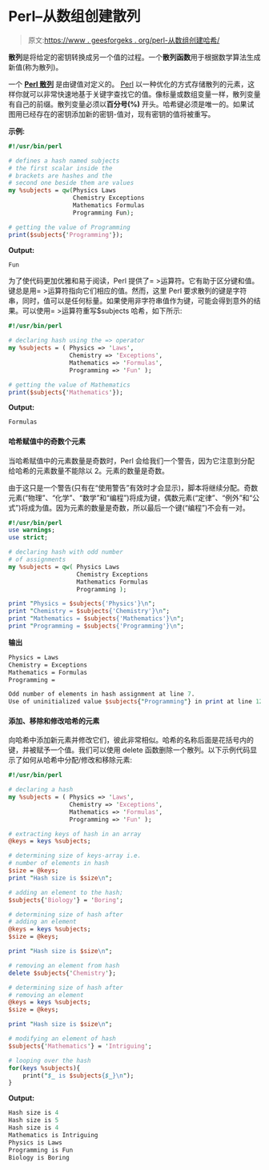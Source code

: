# Perl–从数组创建散列

> 原文:[https://www . geesforgeks . org/perl-从数组创建哈希/](https://www.geeksforgeeks.org/perl-creating-a-hash-from-an-array/)

**散列**是将给定的密钥转换成另一个值的过程。一个**散列函数**用于根据数学算法生成新值(称为散列)。

一个 **[Perl 散列](https://www.geeksforgeeks.org/perl-hash/)** 是由键值对定义的。 [Perl](https://www.geeksforgeeks.org/introduction-to-perl/) 以一种优化的方式存储散列的元素，这样你就可以非常快速地基于关键字查找它的值。像标量或数组变量一样，散列变量有自己的前缀。散列变量必须以**百分号(%)** 开头。哈希键必须是唯一的。如果试图用已经存在的密钥添加新的密钥-值对，现有密钥的值将被重写。

**示例:**

```perl
#!/usr/bin/perl

# defines a hash named subjects
# the first scalar inside the 
# brackets are hashes and the 
# second one beside them are values
my %subjects = qw(Physics Laws 
                  Chemistry Exceptions
                  Mathematics Formulas
                  Programming Fun);

# getting the value of Programming
print($subjects{'Programming'});
```

**Output:**

```perl
Fun
```

为了使代码更加优雅和易于阅读，Perl 提供了= >运算符。它有助于区分键和值。键总是用= >运算符指向它们相应的值。然而，这里 Perl 要求散列的键是字符串，同时，值可以是任何标量。如果使用非字符串值作为键，可能会得到意外的结果。可以使用= >运算符重写$subjects 哈希，如下所示:

```perl
#!/usr/bin/perl

# declaring hash using the => operator
my %subjects = ( Physics => 'Laws',
                 Chemistry => 'Exceptions',
                 Mathematics => 'Formulas',
                 Programming => 'Fun' );

# getting the value of Mathematics
print($subjects{'Mathematics'});
```

**Output:**

```perl
Formulas
```

#### 哈希赋值中的奇数个元素

当哈希赋值中的元素数量是奇数时，Perl 会给我们一个警告，因为它注意到分配给哈希的元素数量不能除以 2。元素的数量是奇数。

由于这只是一个警告(只有在“使用警告”有效时才会显示)，脚本将继续分配。奇数元素(“物理”、“化学”、“数学”和“编程”)将成为键，偶数元素(“定律”、“例外”和“公式”)将成为值。因为元素的数量是奇数，所以最后一个键(“编程”)不会有一对。

```perl
#!/usr/bin/perl
use warnings;
use strict;

# declaring hash with odd number 
# of assignments
my %subjects = qw( Physics Laws
                   Chemistry Exceptions
                   Mathematics Formulas
                   Programming );

print "Physics = $subjects{'Physics'}\n";
print "Chemistry = $subjects{'Chemistry'}\n";
print "Mathematics = $subjects{'Mathematics'}\n";
print "Programming = $subjects{'Programming'}\n";
```

**输出**

```perl
Physics = Laws
Chemistry = Exceptions
Mathematics = Formulas
Programming = 

Odd number of elements in hash assignment at line 7.
Use of uninitialized value $subjects{"Programming"} in print at line 12.
```

#### 添加、移除和修改哈希的元素

向哈希中添加新元素并修改它们，彼此非常相似。哈希的名称后面是花括号内的键，并被赋予一个值。我们可以使用 delete 函数删除一个散列。以下示例代码显示了如何从哈希中分配/修改和移除元素:

```perl
#!/usr/bin/perl

# declaring a hash
my %subjects = ( Physics => 'Laws',
                 Chemistry => 'Exceptions',
                 Mathematics => 'Formulas',
                 Programming => 'Fun' );

# extracting keys of hash in an array
@keys = keys %subjects;

# determining size of keys-array i.e.
# number of elements in hash
$size = @keys;
print "Hash size is $size\n";

# adding an element to the hash;
$subjects{'Biology'} = 'Boring';

# determining size of hash after
# adding an element
@keys = keys %subjects;
$size = @keys;

print "Hash size is $size\n";

# removing an element from hash
delete $subjects{'Chemistry'};

# determining size of hash after
# removing an element
@keys = keys %subjects;
$size = @keys;

print "Hash size is $size\n";

# modifying an element of hash
$subjects{'Mathematics'} = 'Intriguing';

# looping over the hash
for(keys %subjects){
    print("$_ is $subjects{$_}\n");
}
```

**Output:**

```perl
Hash size is 4
Hash size is 5
Hash size is 4
Mathematics is Intriguing
Physics is Laws
Programming is Fun
Biology is Boring

```